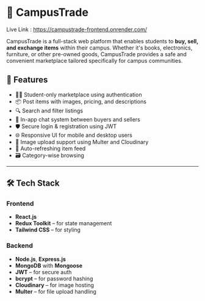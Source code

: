 # 🏫 CampusTrade
Live Link : https://campustrade-frontend.onrender.com/

CampusTrade is a full-stack web platform that enables students to **buy, sell, and exchange items** within their campus. Whether it's books, electronics, furniture, or other pre-owned goods, CampusTrade provides a safe and convenient marketplace tailored specifically for campus communities.

## 🚀 Features

- 🧑‍🎓 Student-only marketplace using authentication
- 📦 Post items with images, pricing, and descriptions
- 🔍 Search and filter listings
- 💬 In-app chat system between buyers and sellers
- 🛡️ Secure login & registration using JWT
- 🌐 Responsive UI for mobile and desktop users
- 📁 Image upload support using Multer and Cloudinary
- 🔄 Auto-refreshing item feed
- 🗃️ Category-wise browsing

---

## 🛠️ Tech Stack

### Frontend
- **React.js**
- **Redux Toolkit** – for state management
- **Tailwind CSS** – for styling

### Backend
- **Node.js**, **Express.js**
- **MongoDB** with **Mongoose**
- **JWT** – for secure auth
- **bcrypt** – for password hashing
- **Cloudinary** – for image hosting
- **Multer** – for file upload handling
